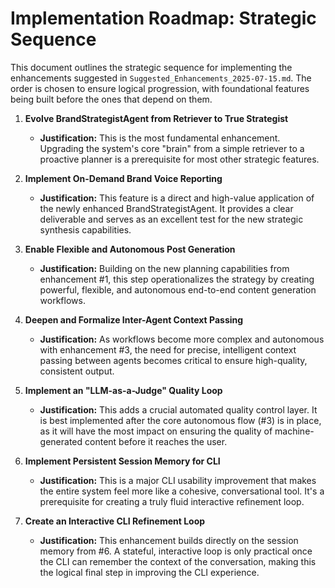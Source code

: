 # Implementation Roadmap: Strategic Sequence

This document outlines the strategic sequence for implementing the enhancements suggested in `Suggested_Enhancements_2025-07-15.md`. The order is chosen to ensure logical progression, with foundational features being built before the ones that depend on them.

1.  **Evolve BrandStrategistAgent from Retriever to True Strategist**
    *   **Justification:** This is the most fundamental enhancement. Upgrading the system's core "brain" from a simple retriever to a proactive planner is a prerequisite for most other strategic features.

2.  **Implement On-Demand Brand Voice Reporting**
    *   **Justification:** This feature is a direct and high-value application of the newly enhanced BrandStrategistAgent. It provides a clear deliverable and serves as an excellent test for the new strategic synthesis capabilities.

3.  **Enable Flexible and Autonomous Post Generation**
    *   **Justification:** Building on the new planning capabilities from enhancement #1, this step operationalizes the strategy by creating powerful, flexible, and autonomous end-to-end content generation workflows.

4.  **Deepen and Formalize Inter-Agent Context Passing**
    *   **Justification:** As workflows become more complex and autonomous with enhancement #3, the need for precise, intelligent context passing between agents becomes critical to ensure high-quality, consistent output.

5.  **Implement an "LLM-as-a-Judge" Quality Loop**
    *   **Justification:** This adds a crucial automated quality control layer. It is best implemented after the core autonomous flow (#3) is in place, as it will have the most impact on ensuring the quality of machine-generated content before it reaches the user.

6.  **Implement Persistent Session Memory for CLI**
    *   **Justification:** This is a major CLI usability improvement that makes the entire system feel more like a cohesive, conversational tool. It's a prerequisite for creating a truly fluid interactive refinement loop.

7.  **Create an Interactive CLI Refinement Loop**
    *   **Justification:** This enhancement builds directly on the session memory from #6. A stateful, interactive loop is only practical once the CLI can remember the context of the conversation, making this the logical final step in improving the CLI experience.
